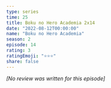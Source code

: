 ```yaml
---
type: series
time: 25
title: Boku no Hero Academia 2x14
date: "2022-08-12T00:00:00"
name: "Boku no Hero Academia"
season: 2
episode: 14
rating: 3
ratingEmoji: "⭐️⭐️⭐️"
share: false
---
```


*[No review was written for this episode]*